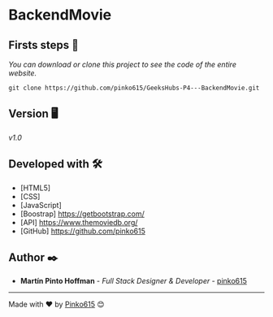 # BackendMovie

## Firsts steps 🚀

_You can download or clone this project to see the code of the entire website._
```
git clone https://github.com/pinko615/GeeksHubs-P4---BackendMovie.git
```

## Version 🖥

_v1.0_

## Developed with 🛠️

* [HTML5]
* [CSS]
* [JavaScript]
* [Boostrap] https://getbootstrap.com/
* [API] https://www.themoviedb.org/
* [GitHub] https://github.com/pinko615

## Author ✒️

* **Martín Pinto Hoffman** - *Full Stack Designer & Developer* - [pinko615](https://github.com/pinko615)

---
Made with ❤️ by [Pinko615](https://github.com/pinko615) 😊
